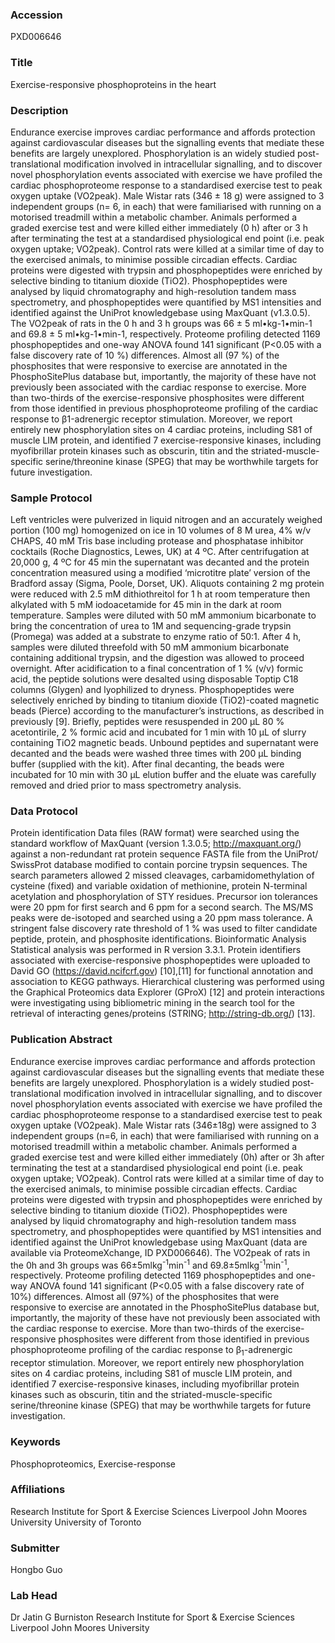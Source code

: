 ### Accession
PXD006646

### Title
Exercise-responsive phosphoproteins in the heart

### Description
Endurance exercise improves cardiac performance and affords protection against cardiovascular diseases but the signalling events that mediate these benefits are largely unexplored. Phosphorylation is an widely studied post-translational modification involved in intracellular signalling, and to discover novel phosphorylation events associated with exercise we have profiled the cardiac phosphoproteome response to a standardised exercise test to peak oxygen uptake (VO2peak). Male Wistar rats (346 ± 18 g) were assigned to 3 independent groups (n= 6, in each) that were familiarised with running on a motorised treadmill within a metabolic chamber. Animals performed a graded exercise test and were killed either immediately (0 h) after or 3 h after terminating the test at a standardised physiological end point (i.e. peak oxygen uptake; VO2peak). Control rats were killed at a similar time of day to the exercised animals, to minimise possible circadian effects. Cardiac proteins were digested with trypsin and phosphopeptides were enriched by selective binding to titanium dioxide (TiO2). Phosphopeptides were analysed by liquid chromatography and high-resolution tandem mass spectrometry, and phosphopeptides were quantified by MS1 intensities and identified against the UniProt knowledgebase using MaxQuant (v1.3.0.5).  The VO2peak of  rats in the 0 h and 3 h groups was 66 ± 5 ml•kg-1•min-1 and 69.8 ± 5 ml•kg-1•min-1, respectively.  Proteome profiling detected 1169 phosphopeptides and one-way ANOVA found 141 significant (P<0.05 with a false discovery rate of 10 %) differences. Almost all (97 %) of the phosphosites that were responsive to exercise are annotated in the PhosphoSitePlus database but, importantly, the majority of these have not previously been associated with the cardiac response to exercise. More than two-thirds of the exercise-responsive phosphosites were different from those identified in previous phosphoproteome profiling of the cardiac response to β1-adrenergic receptor stimulation. Moreover, we report entirely new phosphorylation sites on 4 cardiac proteins, including S81 of muscle LIM protein, and identified 7 exercise-responsive kinases, including myofibrillar protein kinases such as obscurin, titin and the striated-muscle-specific serine/threonine kinase (SPEG) that may be worthwhile targets for future investigation.

### Sample Protocol
Left ventricles were pulverized in liquid nitrogen and an accurately weighed portion (100 mg) homogenized on ice in 10 volumes of 8 M urea, 4% w/v CHAPS, 40 mM Tris base including protease and phosphatase inhibitor cocktails (Roche Diagnostics, Lewes, UK) at 4 ºC. After centrifugation at 20,000 g, 4 ºC for 45 min the supernatant was decanted and the protein concentration measured using a modified ‘microtitre plate’ version of the Bradford assay (Sigma, Poole, Dorset, UK).  Aliquots containing 2 mg protein were reduced with 2.5 mM dithiothreitol for 1 h at room temperature then alkylated with 5 mM iodoacetamide for 45 min in the dark at room temperature. Samples were diluted with 50 mM ammonium bicarbonate to bring the concentration of urea to 1M and sequencing-grade trypsin (Promega) was added at a substrate to enzyme ratio of 50:1. After 4 h, samples were diluted threefold with 50 mM ammonium bicarbonate containing additional trypsin, and the digestion was allowed to proceed overnight. After acidification to a final concentration of 1 % (v/v) formic acid, the peptide solutions were desalted using disposable Toptip C18 columns (Glygen) and lyophilized to dryness. Phosphopeptides were selectively enriched by binding to titanium dioxide (TiO2)-coated magnetic beads (Pierce) according to the manufacturer’s instructions, as described in previously [9]. Briefly, peptides were resuspended in 200 μL 80 % acetontirile, 2 % formic acid and incubated for 1 min with 10 μL of slurry containing TiO2 magnetic beads. Unbound peptides and supernatant were decanted and the beads were washed three times with 200 μL binding buffer (supplied with the kit). After final decanting, the beads were incubated for 10 min with 30 μL elution buffer and the eluate was carefully removed and dried prior to mass spectrometry analysis.

### Data Protocol
Protein identification  Data files (RAW format) were searched using the standard workflow of MaxQuant (version 1.3.0.5; http://maxquant.org/) against a non-redundant rat protein sequence FASTA file from the UniProt/ SwissProt database modified to contain porcine trypsin sequences. The search parameters allowed 2 missed cleavages, carbamidomethylation of cysteine (fixed) and variable oxidation of methionine, protein N-terminal acetylation and phosphorylation of STY residues. Precursor ion tolerances were 20 ppm for first search and 6 ppm for a second search. The MS/MS peaks were de-isotoped and searched using a 20 ppm mass tolerance. A stringent false discovery rate threshold of 1 % was used to filter candidate peptide, protein, and phosphosite identifications.   Bioinformatic Analysis Statistical analysis was performed in R version 3.3.1. Protein identifiers associated with exercise-responsive phosphopeptides were uploaded to David GO (https://david.ncifcrf.gov) [10],[11] for functional annotation and association to KEGG pathways. Hierarchical clustering was performed using the Graphical Proteomics data Explorer (GProX) [12] and protein interactions were investigating using bibliometric mining in the search tool for the retrieval of interacting genes/proteins (STRING; http://string-db.org/) [13].

### Publication Abstract
Endurance exercise improves cardiac performance and affords protection against cardiovascular diseases but the signalling events that mediate these benefits are largely unexplored. Phosphorylation is a widely studied post-translational modification involved in intracellular signalling, and to discover novel phosphorylation events associated with exercise we have profiled the cardiac phosphoproteome response to a standardised exercise test to peak oxygen uptake (VO2peak). Male Wistar rats (346&#xb1;18g) were assigned to 3 independent groups (n=6, in each) that were familiarised with running on a motorised treadmill within a metabolic chamber. Animals performed a graded exercise test and were killed either immediately (0h) after or 3h after terminating the test at a standardised physiological end point (i.e. peak oxygen uptake; VO2peak). Control rats were killed at a similar time of day to the exercised animals, to minimise possible circadian effects. Cardiac proteins were digested with trypsin and phosphopeptides were enriched by selective binding to titanium dioxide (TiO2). Phosphopeptides were analysed by liquid chromatography and high-resolution tandem mass spectrometry, and phosphopeptides were quantified by MS1 intensities and identified against the UniProt knowledgebase using MaxQuant (data are available via ProteomeXchange, ID PXD006646). The VO2peak of rats in the 0h and 3h groups was 66&#xb1;5mlkg<sup>-1</sup>min<sup>-1</sup> and 69.8&#xb1;5mlkg<sup>-1</sup>min<sup>-1</sup>, respectively. Proteome profiling detected 1169 phosphopeptides and one-way ANOVA found 141 significant (P&lt;0.05 with a false discovery rate of 10%) differences. Almost all (97%) of the phosphosites that were responsive to exercise are annotated in the PhosphoSitePlus database but, importantly, the majority of these have not previously been associated with the cardiac response to exercise. More than two-thirds of the exercise-responsive phosphosites were different from those identified in previous phosphoproteome profiling of the cardiac response to &#x3b2;<sub>1</sub>-adrenergic receptor stimulation. Moreover, we report entirely new phosphorylation sites on 4 cardiac proteins, including S81 of muscle LIM protein, and identified 7 exercise-responsive kinases, including myofibrillar protein kinases such as obscurin, titin and the striated-muscle-specific serine/threonine kinase (SPEG) that may be worthwhile targets for future investigation.

### Keywords
Phosphoproteomics, Exercise-response

### Affiliations
Research Institute for Sport & Exercise Sciences  Liverpool John Moores University
University of Toronto

### Submitter
Hongbo Guo

### Lab Head
Dr Jatin G Burniston
Research Institute for Sport & Exercise Sciences  Liverpool John Moores University


